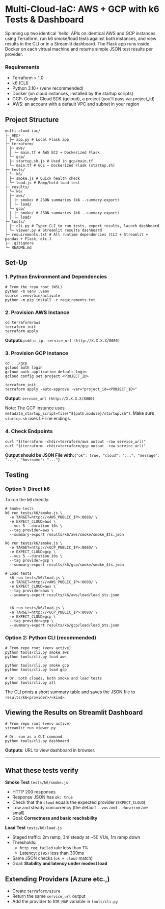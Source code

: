 # Multi-Cloud-IaC: AWS + GCP with k6 Tests & Dashboard
Spinning up two identical 'hello' APIs on identical AWS and GCP instances using Terraform, run k6 smoke/load tests against both instances, and view results in the CLI or in a Streamlit dashboard. The Flask app runs inside Docker on each virtual machine and returns simple JSON test results per provider. 


### Requirements
- Terraform > 1.0
- k6 (CLI)
- Python 3.10+ (venv recommended)
- Docker (on cloud instances, installed by the startup scripts)
- GCP: Google Cloud SDK (gcloud), a project (you'll pass var.project_id)
- AWS: an accounr with a default VPC and subnet in your region


## Project Structure
```
multi-cloud-iac/
├─ app/
│ ├─ app.py # Local Flask app 
├─ terraform/
│ ├─ aws/
│ │ └─ main.tf # AWS EC2 + Dockerized Flask
│ └─ gcp/
│ ├─ startup.sh.js # Used in gcp/main.tf    
│ └─ main.tf # GCE + Dockerized Flask (startup.sh)
├─ tests/
│ └─ k6/
│ ├─ smoke.js # Quick health check
│ └─ load.js # Ramp/hold load test
├─ results/
│ └─ k6/
│ ├─ aws/
│ │ ├─ smoke/ # JSON summaries (k6 --summary-export)
│ │ └─ load/
│ └─ gcp/
│ │ ├─ smoke/ # JSON summaries (k6 --summary-export)
│ │ └─ load/
├─ tools/
│ ├─ cli.py # Typer CLI to run tests, export results, launch dashboard
│ └─ viewer.py # Streamlit results dashboard
├─ requirements.txt # All runtime dependencies (CLI + Streamlit + pandas + Flask, etc.)
├─ .gitignore
└─ README.md
```
## Set-Up
### 1. Python Environment and Dependencies
```
# From the repo root (WSL)
python -m venv .venv
source .venv/bin/activate
python -m pip install -r requirements.txt
```
### 2. Provision AWS Instance
``` 
cd terraform/aws
terraform init
terraform apply
```
**Outputs**:```public_ip, service_url (http://X.X.X.X/8080)```
### 3. Provision GCP Instance
```
cd .../gcp
gcloud auth login
gcloud auth application-default login
gcloud config set project <PROJECT_ID>

terraform init
terraform apply -auto-approve -var="project_id=<PROJECT_ID>"
```

**Output**: ```service_url (http://X.X.X.X/8080)```

Note: The GCP instance uses ```metadata_startup_script=file("${path.module}/startup.sh")```. 
Make sure ```startup.sh``` uses LF line endings.

### 4. Check Endpoints
```
curl "$(terraform -chdir=terraform/aws output -raw service_url)"
curl "$(terraform -chdir=terraform/gcp output -raw service_url)"
```
**Output should be JSON File with:**```{"ok": true, "cloud": "...", "message": "...", "hostname": "..."}```


## Testing
### Option 1: Direct k6

To run the k6 directly: 
```
# Smoke tests
k6 run tests/k6/smoke.js \
  -e TARGET=http://<AWS_PUBLIC_IP>:8080/ \
  -e EXPECT_CLOUD=aws \
  --vus 5 --duration 10s \
  --tag provider=aws \
  --summary-export results/k6/aws/smoke/smoke_$ts.json

k6 run tests/k6/smoke.js \
  -e TARGET=http://<GCP_PUBLIC_IP>:8080/ \
  -e EXPECT_CLOUD=gcp \
  --vus 5 --duration 10s \
  --tag provider=gcp \
  --summary-export results/k6/gcp/smoke/smoke_$ts.json

# Load tests
  k6 run tests/k6/load.js \
  -e TARGET=http://<AWS_PUBLIC_IP>:8080/ \
  -e EXPECT_CLOUD=aws \
  --tag provider=aws \
  --summary-export results/k6/aws/load/load_$ts.json


  k6 run tests/k6/load.js \
  -e TARGET=http://<GCP_PUBLIC_IP>:8080/ \
  -e EXPECT_CLOUD=gcp \
  --tag provider=gcp \
  --summary-export results/k6/gcp/load/load_$ts.json

```

### Option 2: Python CLI (recommended)
```
# From repo root (venv active)
python tools/cli.py smoke aws
python tools/cli.py load aws

python tools/cli.py smoke gcp
python tools/cli.py load gcp

# Or, both clouds, both smoke and load tests
python tools/cli.py all

```
The CLI prints a short summary table and saves the JSON file to ```results/k6<provider>/<kind>```. 

## Viewing the Results on Streamlit Dashboard
```
# From repo root (venv active)
streamlit run viewer.py

# Or, run as a CLI command
python tools/cli.py dashboard

```
**Outputs:** URL to view dashboard in browser.

<hr />

## What these tests verify

**Smoke Test** ```tests/k6/smoke.js```
- HTTP 200 responses
- Response JSON has ```ok: true```
- Check that the ```cloud``` equals the expected provider (```EXPECT_CLOUD```)
- Low and steady concurrency (the default ```--vus``` and ```--duration``` are small)
- Goal: **Correctness and basic reachability**

**Load Test** ```tests/k6/load.js```
- Staged traffic: 2m ramp, 3m steady at ~50 VUs, 1m ramp down
- Thresholds:
    - ```http_req_failed``` rate less than 1%
    - Latency: ```p(95)``` less than 300ms
- Same JSON checks (```ok + cloud``` match)
- Goal: **Stability and latency under modest load**


## Extending Providers (Azure etc.,)
- Create ```terraform/azure```
- Return the same ```service_url``` output
- Add the provider to ```DIR_MAP``` variable in ```tools/cli.py```
